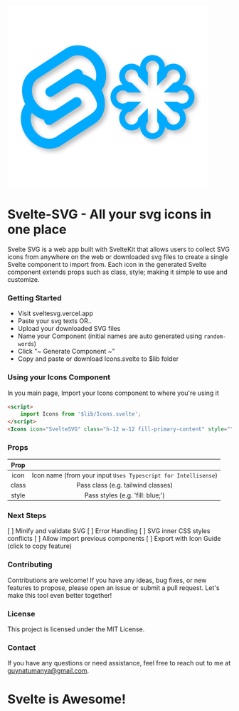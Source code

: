 ![Svelte-SVG Logo](https://raw.githubusercontent.com/NatumanyaGuy/svelte-svg/master/static/favicon.png "Svelte SVG logo")

# Svelte-SVG - All your svg icons in one place

Svelte SVG is a web app built with SvelteKit that allows users to collect SVG icons from anywhere on the web or downloaded svg files to create a single Svelte component to import from. Each icon in the generated Svelte component extends props such as class, style; making it simple to use and customize.

### Getting Started

- Visit sveltesvg.vercel.app
- Paste your svg texts OR..
- Upload your downloaded SVG files
- Name your Component (initial names are auto generated using `random-words`)
- Click "~ Generate Component ~"
- Copy and paste or download Icons.svelte to $lib folder

### Using your Icons Component

In you main page, Import your Icons component to where you're using it

```html
<script>
	import Icons from '$lib/Icons.svelte';
</script>
<Icons icon="SvelteSVG" class="h-12 w-12 fill-primary-content" style="" />
```

### Props

| Prop  |                                                                |
| :---: | :------------------------------------------------------------: |
| icon  | Icon name (from your input `Uses Typescript for Intellisense`) |
| class |               Pass class (e.g. tailwind classes)               |
| style |                Pass styles (e.g. 'fill: blue;')                |

### Next Steps

[ ] Minify and validate SVG
[ ] Error Handling
[ ] SVG inner CSS styles conflicts
[ ] Allow import previous components
[ ] Export with Icon Guide (click to copy feature)

### Contributing

Contributions are welcome! If you have any ideas, bug fixes, or new features to propose, please open an issue or submit a pull request. Let's make this tool even better together!

### License

This project is licensed under the MIT License.

### Contact

If you have any questions or need assistance, feel free to reach out to me at guynatumanya@gmail.com.

# Svelte is Awesome!
